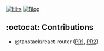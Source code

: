 

[![Hits](https://hits.seeyoufarm.com/api/count/incr/badge.svg?url=https%3A%2F%2Fgithub.com%2Fleesb971204)](https://hits.seeyoufarm.com)
[![Blog](https://img.shields.io/badge/velog-20C997?logo=velog&logoColor=white)](https://velog.io/@cjhlsb/posts)


## :octocat: Contributions
- @tanstack/react-router ([PR1](https://github.com/TanStack/router/pull/3381), [PR2](https://github.com/TanStack/router/pull/3419))
